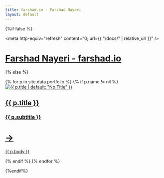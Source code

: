 ```yaml
---
title: farshad.io - Farshad Nayeri
layout: default
---
```


{%if false %}

  <meta http-equiv="refresh" content="0; url={{ "/docs/" | relative_url }}" />
  <h1><a href="/docs/">Farshad Nayeri - farshad.io</a></h1>

{% else %}

<div class="bento-box">
      {% for p in site.data.portfolio %}
            <!-- {{p | escape}} -->
            {% if p.name != nil  %}
            <div class='bento' style='color: #{{ p.color | default: "000000" }}; background-color: #{{ p.background | default: "ffffff" }}'>
              <a style='color: #{{ p.color | default: "000000" }}' href='{{ p.permalink | relative_url }}'> 
                <img src='{{ p.image | relative_url }}' alt='{{ p.title | default: "No Title" }}' />
                <h2>{{ p.title  }} </h2>
                <h3>{{ p.subtitle  }}</h3>
                <h1> → </h1>
                <p>{{ p.body }}</p>
              </a>
            </div>
            {% endif %}
      {% endfor %}
</div> 

{%endif%}